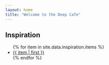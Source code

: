 ```yaml
---
layout: home
title: "Welcome to the Deep Cafe"
---
```


## Inspiration

<ul class="with-bullets">
  {% for item in site.data.inspiration.items %}
    <li><a href="{{ item | last }}">{{ item | first }}</a></li>
  {% endfor %}
</ul>

